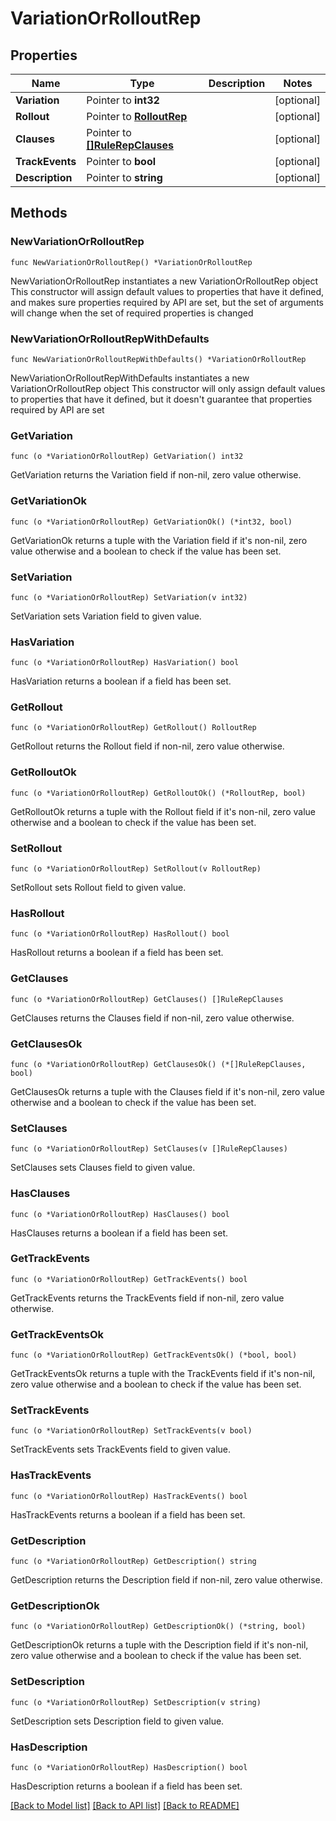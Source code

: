# VariationOrRolloutRep

## Properties

Name | Type | Description | Notes
------------ | ------------- | ------------- | -------------
**Variation** | Pointer to **int32** |  | [optional] 
**Rollout** | Pointer to [**RolloutRep**](RolloutRep.md) |  | [optional] 
**Clauses** | Pointer to [**[]RuleRepClauses**](RuleRepClauses.md) |  | [optional] 
**TrackEvents** | Pointer to **bool** |  | [optional] 
**Description** | Pointer to **string** |  | [optional] 

## Methods

### NewVariationOrRolloutRep

`func NewVariationOrRolloutRep() *VariationOrRolloutRep`

NewVariationOrRolloutRep instantiates a new VariationOrRolloutRep object
This constructor will assign default values to properties that have it defined,
and makes sure properties required by API are set, but the set of arguments
will change when the set of required properties is changed

### NewVariationOrRolloutRepWithDefaults

`func NewVariationOrRolloutRepWithDefaults() *VariationOrRolloutRep`

NewVariationOrRolloutRepWithDefaults instantiates a new VariationOrRolloutRep object
This constructor will only assign default values to properties that have it defined,
but it doesn't guarantee that properties required by API are set

### GetVariation

`func (o *VariationOrRolloutRep) GetVariation() int32`

GetVariation returns the Variation field if non-nil, zero value otherwise.

### GetVariationOk

`func (o *VariationOrRolloutRep) GetVariationOk() (*int32, bool)`

GetVariationOk returns a tuple with the Variation field if it's non-nil, zero value otherwise
and a boolean to check if the value has been set.

### SetVariation

`func (o *VariationOrRolloutRep) SetVariation(v int32)`

SetVariation sets Variation field to given value.

### HasVariation

`func (o *VariationOrRolloutRep) HasVariation() bool`

HasVariation returns a boolean if a field has been set.

### GetRollout

`func (o *VariationOrRolloutRep) GetRollout() RolloutRep`

GetRollout returns the Rollout field if non-nil, zero value otherwise.

### GetRolloutOk

`func (o *VariationOrRolloutRep) GetRolloutOk() (*RolloutRep, bool)`

GetRolloutOk returns a tuple with the Rollout field if it's non-nil, zero value otherwise
and a boolean to check if the value has been set.

### SetRollout

`func (o *VariationOrRolloutRep) SetRollout(v RolloutRep)`

SetRollout sets Rollout field to given value.

### HasRollout

`func (o *VariationOrRolloutRep) HasRollout() bool`

HasRollout returns a boolean if a field has been set.

### GetClauses

`func (o *VariationOrRolloutRep) GetClauses() []RuleRepClauses`

GetClauses returns the Clauses field if non-nil, zero value otherwise.

### GetClausesOk

`func (o *VariationOrRolloutRep) GetClausesOk() (*[]RuleRepClauses, bool)`

GetClausesOk returns a tuple with the Clauses field if it's non-nil, zero value otherwise
and a boolean to check if the value has been set.

### SetClauses

`func (o *VariationOrRolloutRep) SetClauses(v []RuleRepClauses)`

SetClauses sets Clauses field to given value.

### HasClauses

`func (o *VariationOrRolloutRep) HasClauses() bool`

HasClauses returns a boolean if a field has been set.

### GetTrackEvents

`func (o *VariationOrRolloutRep) GetTrackEvents() bool`

GetTrackEvents returns the TrackEvents field if non-nil, zero value otherwise.

### GetTrackEventsOk

`func (o *VariationOrRolloutRep) GetTrackEventsOk() (*bool, bool)`

GetTrackEventsOk returns a tuple with the TrackEvents field if it's non-nil, zero value otherwise
and a boolean to check if the value has been set.

### SetTrackEvents

`func (o *VariationOrRolloutRep) SetTrackEvents(v bool)`

SetTrackEvents sets TrackEvents field to given value.

### HasTrackEvents

`func (o *VariationOrRolloutRep) HasTrackEvents() bool`

HasTrackEvents returns a boolean if a field has been set.

### GetDescription

`func (o *VariationOrRolloutRep) GetDescription() string`

GetDescription returns the Description field if non-nil, zero value otherwise.

### GetDescriptionOk

`func (o *VariationOrRolloutRep) GetDescriptionOk() (*string, bool)`

GetDescriptionOk returns a tuple with the Description field if it's non-nil, zero value otherwise
and a boolean to check if the value has been set.

### SetDescription

`func (o *VariationOrRolloutRep) SetDescription(v string)`

SetDescription sets Description field to given value.

### HasDescription

`func (o *VariationOrRolloutRep) HasDescription() bool`

HasDescription returns a boolean if a field has been set.


[[Back to Model list]](../README.md#documentation-for-models) [[Back to API list]](../README.md#documentation-for-api-endpoints) [[Back to README]](../README.md)


